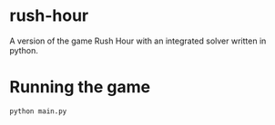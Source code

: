 # rush-hour
A version of the game Rush Hour with an integrated solver written in python.
# Running the game
```
python main.py
```
